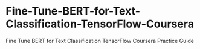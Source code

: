 # Fine-Tune-BERT-for-Text-Classification-TensorFlow-Coursera
Fine Tune BERT for Text Classification TensorFlow Coursera Practice Guide 
